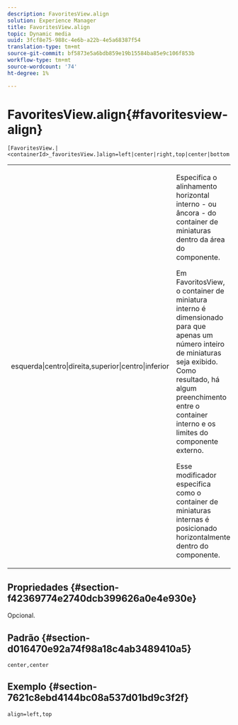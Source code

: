 ```yaml
---
description: FavoritesView.align
solution: Experience Manager
title: FavoritesView.align
topic: Dynamic media
uuid: 3fcf8e75-988c-4e6b-a22b-4e5a68387f54
translation-type: tm+mt
source-git-commit: bf5873e5a6bdb859e19b15584ba85e9c106f853b
workflow-type: tm+mt
source-wordcount: '74'
ht-degree: 1%

---
```



# FavoritesView.align{#favoritesview-align}

`[FavoritesView.|<containerId>_favoritesView.]align=left|center|right,top|center|bottom`

<table id="table_2B109D2F91E64B5382B31921C3780FA5"> 
 <tbody> 
  <tr> 
   <td colname="col1"> <p><span class="codeph"> esquerda|centro|direita,superior|centro|inferior</span> </p> </td> 
   <td colname="col2"> <p> Especifica o alinhamento horizontal interno - ou âncora - do container de miniaturas dentro da área do componente. </p> <p>Em FavoritosView, o container de miniatura interno é dimensionado para que apenas um número inteiro de miniaturas seja exibido. Como resultado, há algum preenchimento entre o container interno e os limites do componente externo. </p> <p>Esse modificador especifica como o container de miniaturas internas é posicionado horizontalmente dentro do componente. </p> </td> 
  </tr> 
 </tbody> 
</table>

## Propriedades {#section-f42369774e2740dcb399626a0e4e930e}

Opcional.

## Padrão {#section-d016470e92a74f98a18c4ab3489410a5}

`center,center`

## Exemplo {#section-7621c8ebd4144bc08a537d01bd9c3f2f}

`align=left,top`
